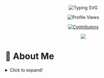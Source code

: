 <!-- Animated Typing SVG Banner -->
<p align="center">
  <img src="https://readme-typing-svg.demolab.com?font=Fira+Code&pause=1000&color=0AF795&center=true&vCenter=true&width=750&lines=Hi+there+%F0%9F%91%8B+I'm+Deepak+Kumar!;Engineer+in+the+Making+%F0%9F%A4%96;VLSI+Cybersecurity+Enthusiast+%F0%9F%92%B0;Problem+Solver+%7C+AI+Cloud+%7C+Lifelong+Learner;Welcome+to+my+GitHub+Universe+%F0%9F%9A%80" alt="Typing SVG" />
</p>
<!-- Profile Views Counter -->
<p align="center">
  <img src="https://komarev.com/ghpvc/?username=Deep0105-byte&style=flat-square&color=0AF795" alt="Profile Views" />
</p>
<!-- Contributor Avatars -->
<p align="center">
  <a href="https://github.com/Deep0105-byte?tab=followers">
    <img src="https://contrib.rocks/image?max=24&repo=Deep0105-byte/Deep0105-byte" alt="Contributors"/>
  </a>
</p>
<!-- Divider -->
<p align="center">
  <img src="https://capsule-render.vercel.app/api?type=waving&color=0:0AF795,100:5B42F3&height=90&section=header&text=Welcome!&fontColor=ffffff&fontAlignY=45"/>
</p>

# 👋 About Me

<details>
<summary>Click to expand!</summary>

- 🎓 **B.Tech ECE Student (2022–26) at Dr. B.C. Roy Engineering College, Durgapur**  
- 💡 **Tech Explorer:** Passionate about **VLSI, Cybersecurity, Machine Learning, and DSA**.  
- 🧠 **Skills & Tools:** C, C++, Python, Data Structures & Algorithms, Networking, Ethical Hacking, Arduino, Robotics.  
- 🚀 **Projects & Clubs:** Active in Robotics Club & Cyber Sleuth Club | Hackathon participant | Google Cloud Jam 2023 completer.  
- 🔭 **Current Focus:** Strengthening core programming, exploring VLSI design, and practical applications of AI & Cybersecurity.  
- 📈 **Career Goal:** Aim to build expertise in **core electronics + cutting-edge tech** for impactful industry roles.  
- 🏆 Open-source and innovation enthusiast — love creating, experimenting, and solving real-world problems.  
- 🌱 Lifelong learner, always exploring the intersection of **hardware, software, and security**.  

</details>
